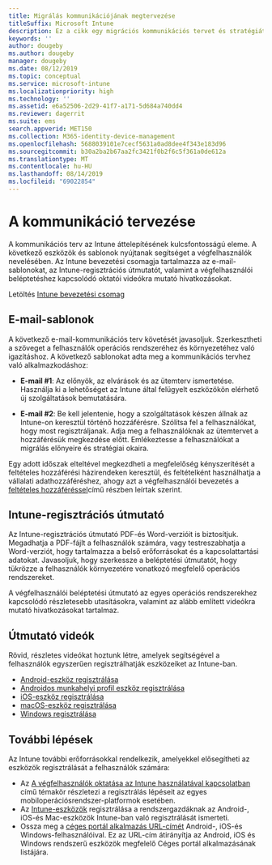 ```yaml
---
title: Migrálás kommunikációjának megtervezése
titleSuffix: Microsoft Intune
description: Ez a cikk egy migrációs kommunikációs tervet és stratégiát mutat be a Microsoft Intune-ba való migráláshoz.
keywords: ''
author: dougeby
ms.author: dougeby
manager: dougeby
ms.date: 08/12/2019
ms.topic: conceptual
ms.service: microsoft-intune
ms.localizationpriority: high
ms.technology: ''
ms.assetid: e6a52506-2d29-41f7-a171-5d684a740dd4
ms.reviewer: dagerrit
ms.suite: ems
search.appverid: MET150
ms.collection: M365-identity-device-management
ms.openlocfilehash: 5688039101e7cecf5631a0ad8dee4f343e183d96
ms.sourcegitcommit: b30a2ba2b67aa2fc3421f0b2f6c5f361a0de612a
ms.translationtype: MT
ms.contentlocale: hu-HU
ms.lasthandoff: 08/14/2019
ms.locfileid: "69022854"
---
```

# <a name="plan-communications"></a>A kommunikáció tervezése

A kommunikációs terv az Intune áttelepítésének kulcsfontosságú eleme. A következő eszközök és sablonok nyújtanak segítséget a végfelhasználók nevelésében. Az Intune bevezetési csomagja tartalmazza az e-mail-sablonokat, az Intune-regisztrációs útmutatót, valamint a végfelhasználói beléptetéshez kapcsolódó oktatói videókra mutató hivatkozásokat.  

Letöltés  [Intune bevezetési csomag](https://aka.ms/IntuneAdoptionKit)

## <a name="email-templates"></a>E-mail-sablonok

A következő e-mail-kommunikációs terv követését javasoljuk. Szerkesztheti a szöveget a felhasználók operációs rendszeréhez és környezetéhez való igazításhoz. A következő sablonokat adta meg a kommunikációs tervhez való alkalmazkodáshoz:

- **E-mail #1**: Az előnyök, az elvárások és az ütemterv ismertetése. Használja ki a lehetőséget az Intune által felügyelt eszközökön elérhető új szolgáltatások bemutatására.

- **E-mail #2**: Be kell jelentenie, hogy a szolgáltatások készen állnak az Intune-on keresztül történő hozzáférésre. Szólítsa fel a felhasználókat, hogy most regisztráljanak. Adja meg a felhasználóknak az ütemtervet a hozzáférésük megkezdése előtt. Emlékeztesse a felhasználókat a migrálás előnyeire és stratégiai okaira.

Egy adott időszak elteltével megkezdheti a megfelelőség kényszerítését a feltételes hozzáférési házirendeken keresztül, és feltételként használhatja a vállalati adathozzáféréshez, ahogy azt a végfelhasználói bevezetés a [feltételes hozzáféréssel](migration-guide-drive-adoption.md)című részben leírtak szerint.

## <a name="intune-enrollment-guide"></a>Intune-regisztrációs útmutató

Az Intune-regisztrációs útmutató PDF-és Word-verzióit is biztosítjuk. Megadhatja a PDF-fájlt a felhasználók számára, vagy testreszabhatja a Word-verziót, hogy tartalmazza a belső erőforrásokat és a kapcsolattartási adatokat. Javasoljuk, hogy szerkessze a beléptetési útmutatót, hogy tükrözze a felhasználók környezetére vonatkozó megfelelő operációs rendszereket.

A végfelhasználói beléptetési útmutató az egyes operációs rendszerekhez kapcsolódó részletesebb utasításokra, valamint az alább említett videókra mutató hivatkozásokat tartalmaz.

## <a name="instructional-videos"></a>Útmutató videók

Rövid, részletes videókat hoztunk létre, amelyek segítségével a felhasználók egyszerűen regisztrálhatják eszközeiket az Intune-ban.

- [Android-eszköz regisztrálása](https://www.youtube.com/watch?v=k0Q_sGLSx6o&t=1s)
- [Androidos munkahelyi profil eszköz regisztrálása](https://www.youtube.com/watch?v=9Dl8HsGk4tI&t=3s)
- [iOS-eszköz regisztrálása](https://www.youtube.com/watch?v=mJyv6YcHi7c)
- [macOS-eszköz regisztrálása](https://www.youtube.com/watch?v=Pa2pfhwq_yk)
- [Windows regisztrálása](https://www.youtube.com/watch?v=TKQxEckBHiE)

## <a name="next-steps"></a>További lépések

Az Intune további erőforrásokkal rendelkezik, amelyekkel elősegítheti az eszközök regisztrálását a felhasználók számára:

- Az [A végfelhasználók oktatása az Intune használatával kapcsolatban](https://docs.microsoft.com/intune/end-user-educate) című témakör részletezi a regisztrálás lépéseit az egyes mobiloperációsrendszer-platformok esetében.
- Az [Intune-eszközök](https://docs.microsoft.com/intune/device-enrollment) regisztrálása a rendszergazdáknak az Android-, iOS-és Mac-eszközök Intune-ban való regisztrálását ismerteti.
- Ossza meg a [céges portál alkalmazás URL-címét](http://go.microsoft.com/fwlink/?LinkID=396941) Android-, iOS-és Windows-felhasználóival. Ez az URL-cím átirányítja az Android, iOS és Windows rendszerű eszközök megfelelő Céges portál alkalmazásának listájára.
